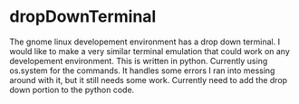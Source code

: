 # dropDownTerminal
The gnome linux developement environment has a drop down terminal. I would like to make a very similar terminal emulation that could work on any developement environment. This is written in python. Currently using os.system for the commands. It handles some errors I ran into messing around with it, but it still needs some work. Currently need to add the drop down portion to the python code.
